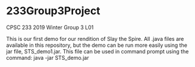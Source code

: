 # 233Group3Project
CPSC 233 2019 Winter Group 3 L01

This is our first demo for our rendition of Slay the Spire. All .java files are available in this repository, 
but the demo can be run more easily using the jar file, STS_demo1.jar. This file can be used in command prompt
using the command: java -jar STS_demo.jar
